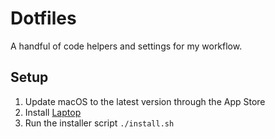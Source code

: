 # Dotfiles

A handful of code helpers and settings for my workflow.

## Setup

1. Update macOS to the latest version through the App Store
1. Install [Laptop](https://github.com/thoughtbot/laptop)
1. Run the installer script `./install.sh`
